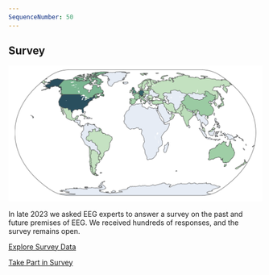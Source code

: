 ```yaml
---
SequenceNumber: 50
---
```


## Survey



[![Survey](/assets/images/survey_preview.png 'Global Survey Results')](/survey/ '')

In late 2023 we asked EEG experts to answer a survey on the past and future premises of EEG. We received hundreds of responses, and the survey remains open.

[Explore Survey Data](/survey/)

[Take Part in Survey](https://tinyurl.com/EEG100)